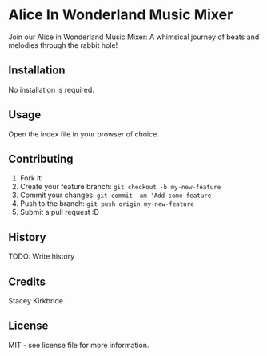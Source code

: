 # Alice In Wonderland Music Mixer

Join our Alice in Wonderland Music Mixer: A whimsical journey of beats and melodies through the rabbit hole!

## Installation

No installation is required.

## Usage

Open the index file in your browser of choice.

## Contributing

1. Fork it!
2. Create your feature branch: `git checkout -b my-new-feature`
3. Commit your changes: `git commit -am 'Add some feature'`
4. Push to the branch: `git push origin my-new-feature`
5. Submit a pull request :D

## History

TODO: Write history

## Credits

Stacey Kirkbride

## License

MIT - see license file for more information.
